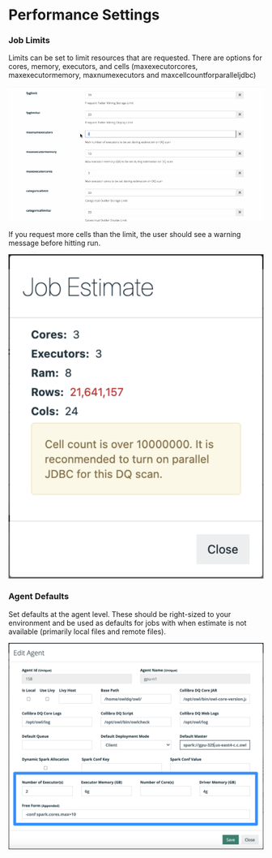 # Performance Settings

### Job Limits

Limits can be set to limit resources that are requested. There are options for cores, memory, executors, and cells (maxexecutorcores, maxexecutormemory, maxnumexecutors and maxcellcountforparalleljdbc)

![](../.gitbook/assets/limits.gif)

If you request more cells than the limit, the user should see a warning message before hitting run.

![](<../.gitbook/assets/image (118).png>)

### Agent Defaults

Set defaults at the agent level. These should be right-sized to your environment and be used as defaults for jobs with when estimate is not available (primarily local files and remote files).

![](<../.gitbook/assets/image (132).png>)
